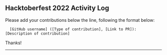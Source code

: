 ## Hacktoberfest 2022 Activity Log

Please add your contributions below the line, following the format below:

```
  [GitHub username] ([Type of contribution], [Link to PR]): [Description of contribution]
```
  
Thanks!

-----------------------------------------------------------------------------------------------

